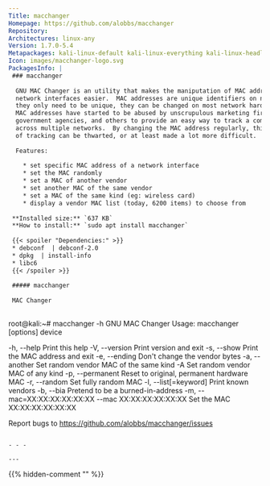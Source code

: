 ```yaml
---
Title: macchanger
Homepage: https://github.com/alobbs/macchanger
Repository: 
Architectures: linux-any
Version: 1.7.0-5.4
Metapackages: kali-linux-default kali-linux-everything kali-linux-headless kali-linux-large kali-linux-nethunter kali-tools-802-11 kali-tools-sniffing-spoofing kali-tools-wireless 
Icon: images/macchanger-logo.svg
PackagesInfo: |
 ### macchanger
 
  GNU MAC Changer is an utility that makes the maniputation of MAC addresses of
  network interfaces easier.  MAC addresses are unique identifiers on networks,
  they only need to be unique, they can be changed on most network hardware.
  MAC addresses have started to be abused by unscrupulous marketing firms,
  government agencies, and others to provide an easy way to track a computer
  across multiple networks.  By changing the MAC address regularly, this kind
  of tracking can be thwarted, or at least made a lot more difficult.
   
  Features:
   
    * set specific MAC address of a network interface
    * set the MAC randomly
    * set a MAC of another vendor
    * set another MAC of the same vendor
    * set a MAC of the same kind (eg: wireless card)
    * display a vendor MAC list (today, 6200 items) to choose from
 
 **Installed size:** `637 KB`  
 **How to install:** `sudo apt install macchanger`  
 
 {{< spoiler "Dependencies:" >}}
 * debconf  | debconf-2.0
 * dpkg  | install-info
 * libc6 
 {{< /spoiler >}}
 
 ##### macchanger
 
 MAC Changer
 
 ```
 root@kali:~# macchanger -h
 GNU MAC Changer
 Usage: macchanger [options] device
 
   -h,  --help                   Print this help
   -V,  --version                Print version and exit
   -s,  --show                   Print the MAC address and exit
   -e,  --ending                 Don't change the vendor bytes
   -a,  --another                Set random vendor MAC of the same kind
   -A                            Set random vendor MAC of any kind
   -p,  --permanent              Reset to original, permanent hardware MAC
   -r,  --random                 Set fully random MAC
   -l,  --list[=keyword]         Print known vendors
   -b,  --bia                    Pretend to be a burned-in-address
   -m,  --mac=XX:XX:XX:XX:XX:XX
        --mac XX:XX:XX:XX:XX:XX  Set the MAC XX:XX:XX:XX:XX:XX
 
 Report bugs to https://github.com/alobbs/macchanger/issues
 ```
 
 - - -
 
---
```

{{% hidden-comment "<!--Do not edit anything above this line-->" %}}
